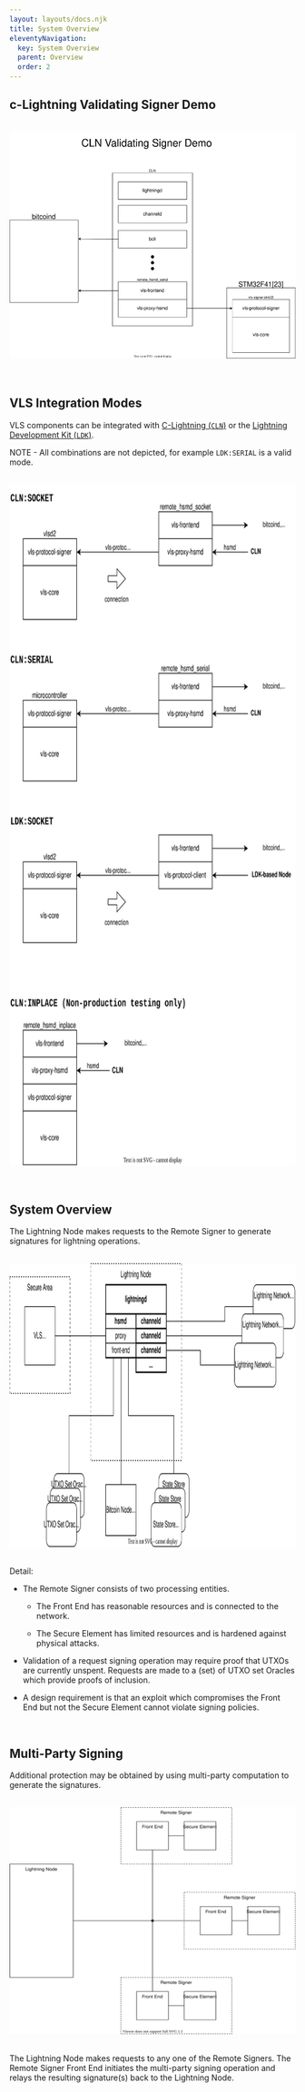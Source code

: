 ```yaml
---
layout: layouts/docs.njk
title: System Overview
eleventyNavigation:
  key: System Overview
  parent: Overview
  order: 2
---
```


## c-Lightning Validating Signer Demo

<br>

<div align="center">
    <img src="../assets/c-lightning-demo.svg" width="600" height="400" class="rev-invert">
</div>

<br>

<br>

## VLS Integration Modes

VLS components can be integrated with [C-Lightning (`CLN`)](https://gitlab.com/lightning-signer/vls-hsmd) or the [Lightning Development Kit (`LDK`)]( https://gitlab.com/lightning-signer/lnrod).

NOTE - All combinations are not depicted, for example `LDK:SERIAL` is a valid mode.

<br>

<div align="center">
    <img src="../assets/integration-modes.svg" width="600" height="1200" class="rev-invert">
</div>

<br>

<br>

## System Overview

The Lightning Node makes requests to the Remote Signer to generate
signatures for lightning operations.

<br>

<div align="center">
    <img src="../assets/system-overview.svg" width="700" height="500" class="rev-invert">
</div>

<br>

Detail:

* The Remote Signer consists of two processing entities.

    - The Front End has reasonable resources and is connected to the
      network.
      
    - The Secure Element has limited resources and is hardened against
      physical attacks.
      
* Validation of a request signing operation may require proof that
  UTXOs are currently unspent.  Requests are made to a (set) of UTXO
  set Oracles which provide proofs of inclusion.
  
* A design requirement is that an exploit which compromises the Front
  End but not the Secure Element cannot violate signing policies.

<br>

## Multi-Party Signing

Additional protection may be obtained by using multi-party
computation to generate the signatures.

<br>

<div align="center">
    <img src="../assets/multi-party-signing.svg" width="600" height="400" class="rev-invert">
</div>

<br>

The Lightning Node makes requests to any one of the Remote Signers.
The Remote Signer Front End initiates the multi-party signing
operation and relays the resulting signature(s) back to the
Lightning Node.
